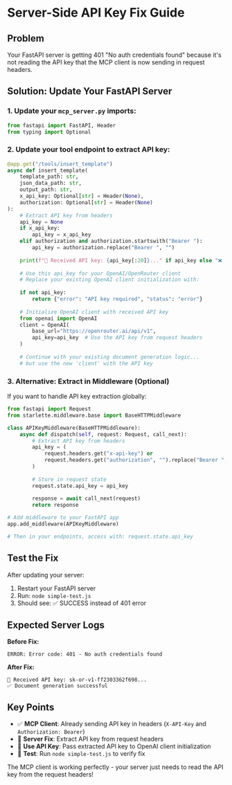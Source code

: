 # Server-Side API Key Fix Guide

## Problem
Your FastAPI server is getting 401 "No auth credentials found" because it's not reading the API key that the MCP client is now sending in request headers.

## Solution: Update Your FastAPI Server

### 1. Update your `mcp_server.py` imports:
```python
from fastapi import FastAPI, Header
from typing import Optional
```

### 2. Update your tool endpoint to extract API key:
```python
@app.get("/tools/insert_template")
async def insert_template(
    template_path: str,
    json_data_path: str,
    output_path: str,
    x_api_key: Optional[str] = Header(None),
    authorization: Optional[str] = Header(None)
):
    # Extract API key from headers
    api_key = None
    if x_api_key:
        api_key = x_api_key
    elif authorization and authorization.startswith("Bearer "):
        api_key = authorization.replace("Bearer ", "")
    
    print(f"🔑 Received API key: {api_key[:20]}..." if api_key else "❌ No API key received")
    
    # Use this api_key for your OpenAI/OpenRouter client
    # Replace your existing OpenAI client initialization with:
    
    if not api_key:
        return {"error": "API key required", "status": "error"}
    
    # Initialize OpenAI client with received API key
    from openai import OpenAI
    client = OpenAI(
        base_url="https://openrouter.ai/api/v1",
        api_key=api_key  # Use the API key from request headers
    )
    
    # Continue with your existing document generation logic...
    # but use the new 'client' with the API key
```

### 3. Alternative: Extract in Middleware (Optional)
If you want to handle API key extraction globally:

```python
from fastapi import Request
from starlette.middleware.base import BaseHTTPMiddleware

class APIKeyMiddleware(BaseHTTPMiddleware):
    async def dispatch(self, request: Request, call_next):
        # Extract API key from headers
        api_key = (
            request.headers.get("x-api-key") or
            request.headers.get("authorization", "").replace("Bearer ", "")
        )
        
        # Store in request state
        request.state.api_key = api_key
        
        response = await call_next(request)
        return response

# Add middleware to your FastAPI app
app.add_middleware(APIKeyMiddleware)

# Then in your endpoints, access with: request.state.api_key
```

## Test the Fix

After updating your server:

1. Restart your FastAPI server
2. Run: `node simple-test.js`
3. Should see: ✅ SUCCESS instead of 401 error

## Expected Server Logs

**Before Fix:**
```
ERROR: Error code: 401 - No auth credentials found
```

**After Fix:**
```
🔑 Received API key: sk-or-v1-ff2303362f698...
✅ Document generation successful
```

## Key Points

- ✅ **MCP Client**: Already sending API key in headers (`X-API-Key` and `Authorization: Bearer`)
- 🔧 **Server Fix**: Extract API key from request headers  
- 🔄 **Use API Key**: Pass extracted API key to OpenAI client initialization
- 🧪 **Test**: Run `node simple-test.js` to verify fix

The MCP client is working perfectly - your server just needs to read the API key from the request headers! 